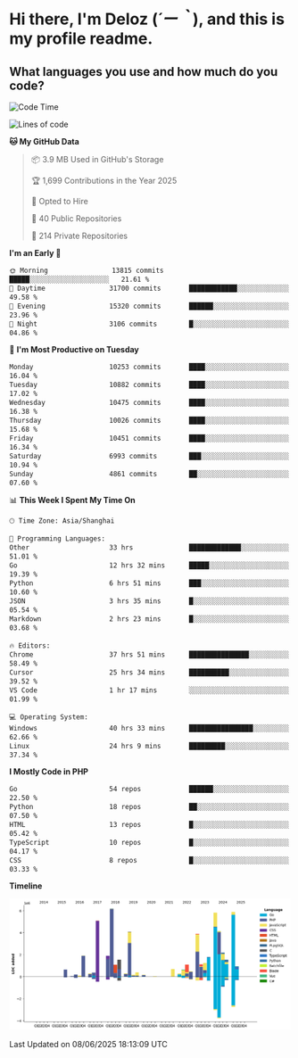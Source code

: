 # **Hi there, I'm Deloz (*´ー｀*), and this is my profile readme.**

## **What languages you use and how much do you code?**

<!--START_SECTION:waka-->
![Code Time](http://img.shields.io/badge/Code%20Time-6%2C584%20hrs%2040%20mins-blue)

![Lines of code](https://img.shields.io/badge/From%20Hello%20World%20I%27ve%20Written-56.1%20million%20lines%20of%20code-blue)

**🐱 My GitHub Data** 

> 📦 3.9 MB Used in GitHub's Storage 
 > 
> 🏆 1,699 Contributions in the Year 2025
 > 
> 💼 Opted to Hire
 > 
> 📜 40 Public Repositories 
 > 
> 🔑 214 Private Repositories 
 > 
**I'm an Early 🐤** 

```text
🌞 Morning                13815 commits       █████░░░░░░░░░░░░░░░░░░░░   21.61 % 
🌆 Daytime                31700 commits       ████████████░░░░░░░░░░░░░   49.58 % 
🌃 Evening                15320 commits       ██████░░░░░░░░░░░░░░░░░░░   23.96 % 
🌙 Night                  3106 commits        █░░░░░░░░░░░░░░░░░░░░░░░░   04.86 % 
```
📅 **I'm Most Productive on Tuesday** 

```text
Monday                   10253 commits       ████░░░░░░░░░░░░░░░░░░░░░   16.04 % 
Tuesday                  10882 commits       ████░░░░░░░░░░░░░░░░░░░░░   17.02 % 
Wednesday                10475 commits       ████░░░░░░░░░░░░░░░░░░░░░   16.38 % 
Thursday                 10026 commits       ████░░░░░░░░░░░░░░░░░░░░░   15.68 % 
Friday                   10451 commits       ████░░░░░░░░░░░░░░░░░░░░░   16.34 % 
Saturday                 6993 commits        ███░░░░░░░░░░░░░░░░░░░░░░   10.94 % 
Sunday                   4861 commits        ██░░░░░░░░░░░░░░░░░░░░░░░   07.60 % 
```


📊 **This Week I Spent My Time On** 

```text
🕑︎ Time Zone: Asia/Shanghai

💬 Programming Languages: 
Other                    33 hrs              █████████████░░░░░░░░░░░░   51.01 % 
Go                       12 hrs 32 mins      █████░░░░░░░░░░░░░░░░░░░░   19.39 % 
Python                   6 hrs 51 mins       ███░░░░░░░░░░░░░░░░░░░░░░   10.60 % 
JSON                     3 hrs 35 mins       █░░░░░░░░░░░░░░░░░░░░░░░░   05.54 % 
Markdown                 2 hrs 23 mins       █░░░░░░░░░░░░░░░░░░░░░░░░   03.68 % 

🔥 Editors: 
Chrome                   37 hrs 51 mins      ███████████████░░░░░░░░░░   58.49 % 
Cursor                   25 hrs 34 mins      ██████████░░░░░░░░░░░░░░░   39.52 % 
VS Code                  1 hr 17 mins        ░░░░░░░░░░░░░░░░░░░░░░░░░   01.99 % 

💻 Operating System: 
Windows                  40 hrs 33 mins      ████████████████░░░░░░░░░   62.66 % 
Linux                    24 hrs 9 mins       █████████░░░░░░░░░░░░░░░░   37.34 % 
```

**I Mostly Code in PHP** 

```text
Go                       54 repos            ██████░░░░░░░░░░░░░░░░░░░   22.50 % 
Python                   18 repos            ██░░░░░░░░░░░░░░░░░░░░░░░   07.50 % 
HTML                     13 repos            █░░░░░░░░░░░░░░░░░░░░░░░░   05.42 % 
TypeScript               10 repos            █░░░░░░░░░░░░░░░░░░░░░░░░   04.17 % 
CSS                      8 repos             █░░░░░░░░░░░░░░░░░░░░░░░░   03.33 % 
```



**Timeline**

![Lines of Code chart](https://raw.githubusercontent.com/deloz/deloz/main/assets/bar_graph.png)


 Last Updated on 08/06/2025 18:13:09 UTC
<!--END_SECTION:waka-->
